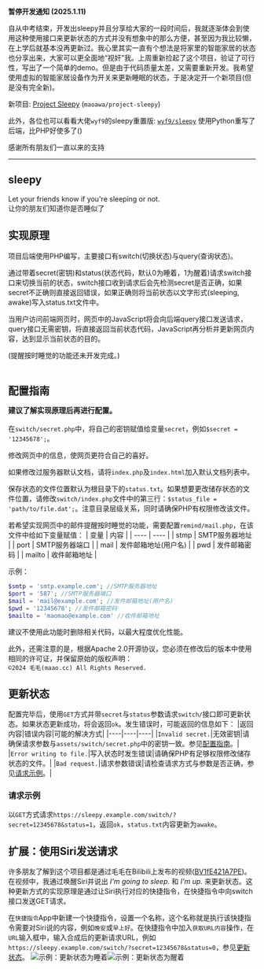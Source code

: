 **暂停开发通知 (2025.1.11)**

自从中考结束，开发出sleepy并且分享给大家的一段时间后，我就逐渐体会到使用这种使用接口来更新状态的方式并没有想象中的那么方便，甚至因为我比较懒，在上学后就基本没再更新过。我心里其实一直有个想法是将家里的智能家居的状态也分享出来，大家可以更全面地“视奸”我。上周重新捡起了这个项目，验证了可行性，写出了一个简单的demo。但是由于代码质量太差，又需要重新开发。我希望使用虚拟的智能家居设备作为开关来更新睡眠的状态，于是决定开一个新项目(但是没有完全新)。

新项目: [Project Sleepy](https://github.com/maoawa/project-sleepy) (`maoawa/project-sleepy`)

此外，各位也可以看看大佬`wyf9`的sleepy重置版: [`wyf9/sleepy`](https://github.com/wyf9/sleepy) 使用Python重写了后端，比PHP好使多了()

感谢所有朋友们一直以来的支持

---
## sleepy
Let your friends know if you're sleeping or not.  
让你的朋友们知道你是否睡似了

## 实现原理

项目后端使用PHP编写，主要接口有switch(切换状态)与query(查询状态)。  

通过带着secret(密钥)和status(状态代码，默认0为睡着，1为醒着)请求switch接口来切换当前的状态，switch接口收到请求后会先检测secret是否正确，如果secret不正确则直接返回错误，如果正确则将当前状态以文字形式(sleeping, awake)写入status.txt文件中。  

当用户访问前端网页时，网页中的JavaScript将会向后端query接口发送请求，query接口无需密钥，将直接返回当前状态代码，JavaScript再分析并更新网页内容，达到显示当前状态的目的。  

(提醒按时睡觉的功能还未开发完成。)
<br><br>

## <span id="configGuide">配置指南</span> <p style="font-size: 70%;">建议了解实现原理后再进行配置。</a>
在`switch/secret.php`中，将自己的密钥赋值给变量`secret`，例如`$secret = '12345678';`。

修改网页中的信息，使网页更符合自己的喜好。

如果修改过服务器默认文档，请将`index.php`及`index.html`加入默认文档列表中。

保存状态的文件位置默认为根目录下的`status.txt`。如果想要更改储存状态的文件位置，请修改`switch/index.php`文件中的第三行：`$status_file = 'path/to/file.dat';`。注意目录层级关系，同时请确保PHP有权限修改该文件。

若希望实现网页中的邮件提醒按时睡觉的功能，需要配置`remind/mail.php`，在该文件中给如下变量赋值：
| 变量 | 内容 |
| ---- | ---- |
| stmp | SMTP服务器地址 |
| port | SMTP服务器端口 |
| mail | 发件邮箱地址(用户名) |
| pwd | 发件邮箱密码 |
| mailto | 收件邮箱地址 |

示例：
```php
$smtp = 'smtp.example.com'; //SMTP服务器地址
$port = '587'; //SMTP服务器端口
$mail = 'mail@example.com'; //发件邮箱地址(用户名)
$pwd = '12345678'; //发件邮箱密码
$mailto = 'maomao@example.com' //收件邮箱地址
```
建议不使用此功能时删除相关代码，以最大程度优化性能。

此外，还需注意的是，根据Apache 2.0开源协议，您必须在修改后的版本中使用相同的许可证，并保留原始的版权声明：  
`©2024 毛毛(maao.cc) All Rights Reserved.`

## <span id="updateStatus">更新状态</span>
配置完毕后，使用`GET`方式并带`secret`与`status`参数请求`switch/`接口即可更新状态。如果状态更新成功，将会返回`ok`。发生错误时，可能返回的信息如下：
|返回内容|错误内容|可能的解决方式|
|----|----|----|
|`Invalid secret.`|无效密钥|请确保请求参数与`assets/switch/secret.php`中的密钥一致。参见[配置指南](#configGuide)。|
|`Error writing to file.`|写入状态时发生错误|请确保PHP有足够权限修改储存状态的文件。|
|`Bad request.`|请求参数错误|请检查请求方式与参数是否正确，参见[请求示例](#requestEg)。|

### <span id="requestEg">请求示例</span>
以`GET`方式请求`https://sleepy.example.com/switch/?secret=12345678&status=1`，返回`ok`，`status.txt`内容更新为`awake`。

## 扩展：使用Siri发送请求
许多朋友了解到这个项目都是通过毛毛在Bilibili上发布的视频([BV1fE421A7PE](https://www.bilibili.com/video/BV1fE421A7PE))。在视频中，我通过唤醒Siri并说出 *I'm going to sleep.* 和 *I'm up.* 来更新状态。这种更新方式的实现原理是通过让Siri执行对应的快捷指令，在快捷指令中向switch接口发送GET请求。

在`快捷指令`App中新建一个快捷指令，设置一个名称，这个名称就是执行该快捷指令需要对Siri说的内容，例如`晚安`或`早上好`。在快捷指令中加入`获取URL内容`操作，在`URL`输入框中，输入合成后的更新请求URL，例如`https://sleepy.example.com/switch/?secret=12345678&status=0`，参见[更新状态](#updateStatus)。
![示例：更新状态为睡着](https://api.maao.cc/static/sleepy/readme/awake.jpg "示例：更新状态为睡着")![示例：更新状态为醒着](https://api.maao.cc/static/sleepy/readme/sleeping.jpg "示例：更新状态为醒着")
